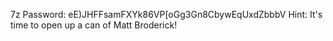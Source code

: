 7z Password: eE)JHFFsamFXYk86VP[oGg3Gn8CbywEqUxdZbbbV
Hint: It's time to open up a can of Matt Broderick!
